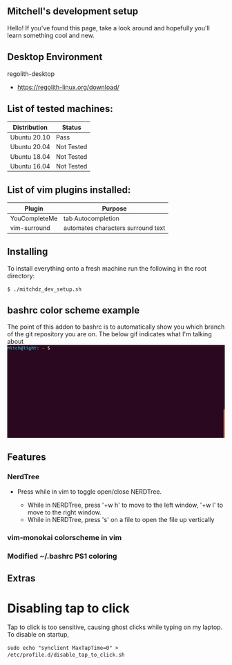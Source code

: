 ## Mitchell's development setup

Hello! If you've found this page, take a look around and hopefully you'll
learn something cool and new. 

## Desktop Environment
regolith-desktop
* https://regolith-linux.org/download/

## List of tested machines:
| Distribution | Status |
| ------------ | ------ |
| Ubuntu 20.10 |  Pass  |
| Ubuntu 20.04 |  Not Tested  |
| Ubuntu 18.04 |  Not Tested  |
| Ubuntu 16.04 |  Not Tested  |

## List of vim plugins installed:
| Plugin | Purpose |
| ------------ | ------ |
| YouCompleteMe | tab Autocompletion |
| vim-surround | automates characters surround text |

## Installing
To install everything onto a fresh machine run the following in the root directory:

```
$ ./mitchdz_dev_setup.sh
```

## bashrc color scheme example
The point of this addon to bashrc is to automatically show you which branch of
the git repository you are on. The below gif indicates what I'm talking about
![bash color scheme](images/bash_color_example.gif)

## Features
### NerdTree
* Press <F10> while in vim to toggle open/close NERDTree.
    * While in NERDTree, press '<ctrl>+w h' to move to the left window, '<ctrl>+w l' to move to the right window.
    * While in NERDTree, press 's' on a file to open the file up vertically
### vim-monokai colorscheme in vim
### Modified ~/.bashrc PS1 coloring

## Extras
# Disabling tap to click
Tap to click is too sensitive, causing ghost clicks while typing on my laptop. To disable on startup,
```
sudo echo "synclient MaxTapTime=0" > /etc/profile.d/disable_tap_to_click.sh
```

